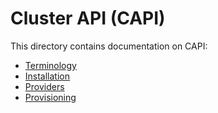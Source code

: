 # Cluster API (CAPI)

This directory contains documentation on CAPI:

- [Terminology](./terminology.md)
- [Installation](./overview.md)
- [Providers](./providers.md)
- [Provisioning](./provisioning.md)
